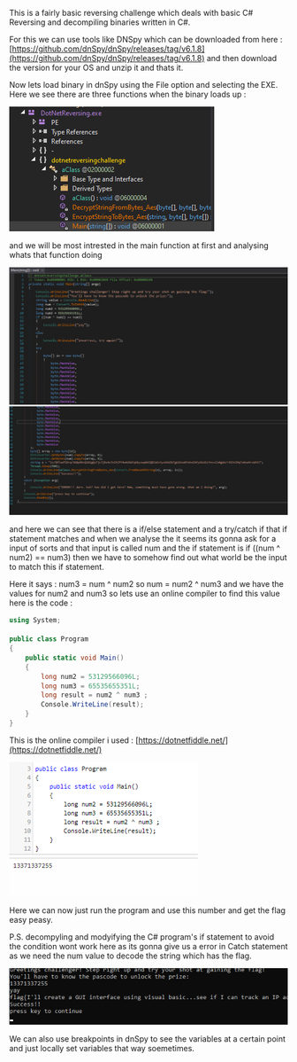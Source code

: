This is a fairly basic reversing challenge which deals with basic C# Reversing and decompiling binaries written in C#.

For this we can use tools like DNSpy which can be downloaded from here : [](https://github.com/dnSpy/dnSpy/releases/tag/v6.1.8)[https://github.com/dnSpy/dnSpy/releases/tag/v6.1.8](https://github.com/dnSpy/dnSpy/releases/tag/v6.1.8) and then download the version for your OS and unzip it and thats it.

Now lets load binary in dnSpy using the File option and selecting the EXE. Here we see there are three functions when the binary loads up :

![error](./Images/importing.png)

and we will be most intrested in the main function at first and analysing whats that function doing

![woah error](./Images/main1.png)
![woah error](./Images/main2.png)

and here we can see that there is a if/else statement and a try/catch if that if statement matches and when we analyse the it seems its gonna ask for a input of sorts and that input is called num and the if statement is if ((num ^ num2) == num3) then we have to somehow find out what world be the input to match this if statement.

Here it says : num3 = num ^ num2 so num = num2 ^ num3 and we have the values for num2 and num3 so lets use an online compiler to find this value here is the code :

```csharp
using System;
					
public class Program
{
	public static void Main()
	{
		long num2 = 53129566096L;
		long num3 = 65535655351L;
		long result = num2 ^ num3 ;
		Console.WriteLine(result);
	}
}
```

This is the online compiler i used : [](https://dotnetfiddle.net/)[https://dotnetfiddle.net/](https://dotnetfiddle.net/)

![error](./Images/online.png)

Here we can now just run the program and use this number and get the flag easy peasy.

P.S. decompyling and modyifying the C# program's if statement to avoid the condition wont work here as its gonna give us a error in Catch statement as we need the num value to decode the string which has the flag.

![error](./Images/flag.png)

We can also use breakpoints in dnSpy to see the variables at a certain point and just locally set variables that way soemetimes.
